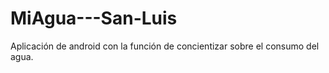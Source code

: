 # MiAgua---San-Luis
Aplicación de android con la función de concientizar sobre el consumo del agua. 
